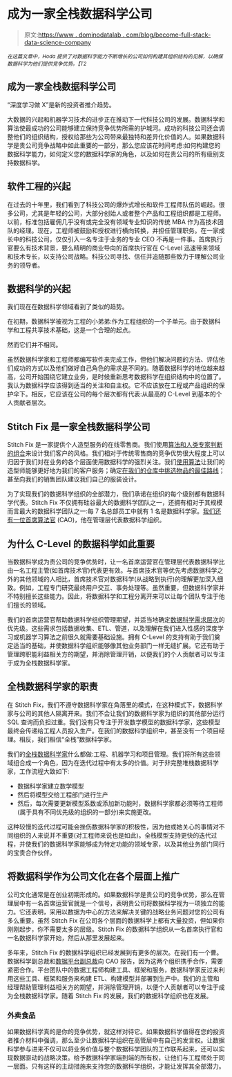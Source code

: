 # 成为一家全栈数据科学公司

> 原文:[https://www . dominodatalab . com/blog/become-full-stack-data-science-company](https://www.dominodatalab.com/blog/become-full-stack-data-science-company)

*<small>在这篇文章中，Hoda 提供了对数据科学能力不断增长的公司如何构建其组织结构的见解，以确保数据科学为他们提供竞争优势。【T2</small>*

## 成为一家全栈数据科学公司

“深度学习做 X”是新的投资者推介趋势。

大数据的兴起和机器学习技术的进步正在推动下一代科技公司的发展。数据科学和算法使最成功的公司能够建立保持竞争优势所需的护城河。成功的科技公司还会调整他们的组织结构，授权给那些为公司带来最独特和差异化价值的人。如果数据科学是贵公司竞争战略中如此重要的一部分，那么您应该花时间考虑:如何构建您的数据科学能力，如何定义您的数据科学家的角色，以及如何在贵公司的所有级别支持数据科学。

## 软件工程的兴起

在过去的十年里，我们看到了科技公司的爆炸式增长和软件工程师队伍的崛起。很多公司，尤其是年轻的公司，大部分创始人或者整个产品和工程组织都是工程师。以前，标准包括雇佣几乎没有或完全没有领域专业知识的传统 MBA 作为高技术团队的经理。现在，工程师被鼓励和授权进行横向转换，并担任管理职务。在一家成长中的科技公司，仅仅引入一名专注于业务的专业 CEO 不再是一件事。首席执行官要么有技术背景，要么精明的商业导向的首席执行官在 C-Level 迅速带来领域和技术专长，以支持公司战略。科技公司寻找、信任并追随那些致力于理解公司业务的领导者。

## 数据科学的兴起

我们现在在数据科学领域看到了类似的趋势。

在初期，数据科学被视为工程的小弟弟:作为工程组织的一个子单元。由于数据科学和工程共享技术基础，这是一个合理的起点。

然而它们并不相同。

虽然数据科学家和工程师都编写软件来完成工作，但他们解决问题的方法、评估他们成功的方式以及他们做好自己角色的需求是不同的。随着数据科学的地位越来越高，公司开始围绕它建立业务，是时候重新思考数据科学在组织结构中的位置了。我认为数据科学应该得到适当的关注和自主权。它不应该放在工程或产品组织的保护伞下。相反，它应该在公司的每个层次都有代表:从最高的 C-Level 到基本的个人贡献者层次。

## Stitch Fix 是一家全栈数据科学公司

Stitch Fix 是一家提供个人造型服务的在线零售商。我们使用[算法和人类专家判断的组合](http://algorithms-tour.stitchfix.com/)来设计我们客户的风格。我们相对于传统零售商的竞争优势很大程度上可以归因于我们对在业务的各个层面使用数据科学的强烈关注。我们[使用算法](http://algorithms-tour.stitchfix.com/)让我们的造型师能够更好地为我们的客户服务；确定[在我们的仓库中挑选物品的最佳路线](https://multithreaded.stitchfix.com/blog/2016/07/21/skynet-salesman/)；甚至向我们的销售团队建议我们自己的服装设计。

为了实现我们的数据科学组织的全部潜力，我们承诺在组织的每个级别都有数据科学代表。Stitch Fix 不仅拥有硅谷最大的数据科学团队之一，还拥有相对于其规模而言最大的数据科学团队之一:每 7 名总部员工中就有 1 名是数据科学家。[我们还有一位首席算法官](https://www.linkedin.com/in/ecolson/) (CAO)，他在管理层代表数据科学组织。

## 为什么 C-Level 的数据科学如此重要

当数据科学成为贵公司的竞争优势时，让一名首席运营官在管理层代表数据科学比由一名工程主管(如首席技术官)代表更有效。与首席技术官等优先考虑数据科学之外的其他领域的人相比，首席技术官对数据科学(从战略到执行)的理解更加深入细致。例如，工程专门研究最终用户交互、事务处理等。虽然重要，但数据科学家并不特别擅长这些能力。因此，将数据科学和工程分离开来可以让每个团队专注于他们擅长的领域。

我们的首席运营官帮助数据科学组织管理期望，并适当地确定[数据科学需求层次](https://hackernoon.com/the-ai-hierarchy-of-needs-18f111fcc007)的优先级。这些需求包括数据收集、ETL、管道，以及理解在我们进入性感的深度学习或机器学习算法之前很久就需要基础设施。拥有 C-Level 的支持有助于我们奠定适当的基础，并使数据科学组织能够像其他业务部门一样无缝扩展。它还有助于管理跨职能利益相关方的期望，并消除管理开销，以便我们的个人贡献者可以专注于成为全栈数据科学家。

## 全栈数据科学家的职责

在 Stitch Fix，我们不遵守数据科学家在角落里的模式，在这种模式下，数据科学家与公司的其他人隔离开来。我们不会让我们的数据科学家为组织的其他部分运行 SQL 查询而负担过重。我们没有只专注于开发数学模型的数据科学家，这些模型最终会传递给工程人员投入生产。在我们的数据科学组织中，甚至没有一个项目经理。相反，我们相信“全栈”数据科学家。

我们的[全栈数据科学家](https://multithreaded.stitchfix.com/algorithms/)什么都做:工程、机器学习和项目管理。我们将所有这些领域组合成一个角色，因为在迭代过程中有太多的价值。对于非完整堆栈数据科学家，工作流程大致如下:

*   数据科学家建立数学模型
*   然后将模型交给工程部门进行生产
*   然后，每次需要更新模型系数或添加新功能时，数据科学家都必须等待工程师(属于具有不同优先级的组织的一部分)来实施更改。

这种较慢的迭代过程可能会挫伤数据科学家的积极性，因为他或她关心的事情对不同组织的人来说并不重要(对工程师来说也是如此)。全栈模型支持更快的迭代过程，并使我们的数据科学家能够成为特定功能的领域专家，以及其他业务部门同行的宝贵合作伙伴。

## 将数据科学作为公司文化在各个层面上推广

公司文化通常是在创业初期形成的。如果数据科学是贵公司的竞争优势，那么在管理层中有一名首席运营官就是一个信号，表明贵公司将数据科学视为一项独立的能力。它还表明，采用以数据为中心的方法来解决关键的战略业务问题对您的公司有多么重要。虽然 Stitch Fix 在公司各个层面的数据科学上都有大量投资，但如果你刚刚起步，你不需要太多的层级。Stitch Fix 的数据科学组织从一名首席执行官和一名数据科学家开始，然后从那里发展起来。

多年来，Stitch Fix 的数据科学组织已经发展到有更多的层次。在我们有一个曹。数据科学副总裁和[数据平台副总裁](https://multithreaded.stitchfix.com/blog/2016/03/16/engineers-shouldnt-write-etl/)向 CAO 报告，因为这两个组织携手合作，需要紧密合作。平台团队中的数据工程师构建工具、框架和服务，数据科学家反过来利用这些工具、框架和服务来构建 ETL、构建模型并部署到生产中。我们的主管和经理帮助管理利益相关方的期望，并消除管理开销，以便个人贡献者可以专注于成为全栈数据科学家。随着 Stitch Fix 的发展，我们的数据科学组织也在发展。

### 外卖食品

如果数据科学真的是你的竞争优势，就这样对待它。如果数据科学值得在您的投资者推介材料中强调，那么至少让数据科学组织在高管层中有自己的发言权。让数据科学参与进来不仅可以将业务价值与整个数据科学团队的工作联系起来，还可以实现数据驱动的战略决策。给予数据科学家端到端的所有权，让他们与工程师处于同一层面。只有这样的主动措施来支持您的数据科学组织，才能让发挥其全部潜力。